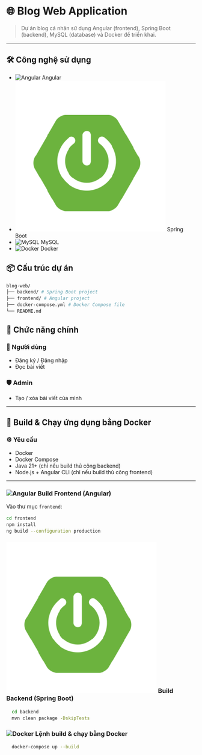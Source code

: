 # 🌐 Blog Web Application

> Dự án blog cá nhân sử dụng Angular (frontend), Spring Boot (backend), MySQL (database) và Docker để triển khai.

---

## 🛠️ Công nghệ sử dụng

- <img src="https://angular.io/assets/images/logos/angular/angular.svg" width="40" alt="Angular" /> Angular  
- ![Spring Boot](https://raw.githubusercontent.com/haivoDA22TTD/haivoDA22TTD/main/assets/Spring%20Boot.png) Spring Boot
- <img src="https://www.mysql.com/common/logos/logo-mysql-170x115.png" width="40" alt="MySQL" /> MySQL  
- <img src="https://www.docker.com/wp-content/uploads/2022/03/Moby-logo.png" width="40" alt="Docker" /> Docker


## 📦 Cấu trúc dự án
```bash
blog-web/
├── backend/ # Spring Boot project
├── frontend/ # Angular project
├── docker-compose.yml # Docker Compose file
└── README.md
```
## 🧩 Chức năng chính

### 👤 Người dùng
- Đăng ký / Đăng nhập
- Đọc bài viết


### 🛡️ Admin
- Tạo / xóa bài viết của mình

---


## 🚀 Build & Chạy ứng dụng bằng Docker

### ⚙️ Yêu cầu

- Docker
- Docker Compose
- Java 21+ (chỉ nếu build thủ công backend)
- Node.js + Angular CLI (chỉ nếu build thủ công frontend)

---

### <img src="https://angular.io/assets/images/logos/angular/angular.svg" width="40" alt="Angular" /> Build Frontend (Angular)

Vào thư mục `frontend`:

```bash
cd frontend
npm install
ng build --configuration production
```

### ![Spring Boot](https://raw.githubusercontent.com/haivoDA22TTD/haivoDA22TTD/main/assets/Spring%20Boot.png) Build Backend (Spring Boot)

```bash
  cd backend
  mvn clean package -DskipTests
```
### <img src="https://www.docker.com/wp-content/uploads/2022/03/Moby-logo.png" width="40" alt="Docker" /> Lệnh build & chạy bằng Docker

```bash
  docker-compose up --build
```

